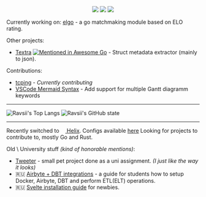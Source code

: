 <div align="center">

![](https://img.shields.io/badge/Go-00ADD8?style=for-the-badge&logo=go&logoColor=white)
![](https://img.shields.io/badge/Python-3776AB?style=for-the-badge&logo=python&logoColor=white)
![](https://img.shields.io/badge/Rust-000000?style=for-the-badge&logo=rust&logoColor=white)

</div>

Currently working on: [elgo](https://github.com/ravsii/elgo) - a go matchmaking module based on ELO rating.

Other projects:

- [Textra](https://github.com/ravsii/textra) [![Mentioned in Awesome Go](https://awesome.re/mentioned-badge.svg)](https://github.com/avelino/awesome-go) - Struct metadata extractor (mainly to json).

Contributions:

- [tcping](https://github.com/pouriyajamshidi/tcping) - _Currently contributing_
- [VSCode Mermaid Syntax](https://github.com/bpruitt-goddard/vscode-mermaid-syntax-highlight) - Add support for multiple Gantt diagramm keywords

___

![Ravsii's Top Langs](https://github-readme-stats.vercel.app/api/top-langs/?username=ravsii&theme=city_lights&size_weight=0.5&count_weight=0.5&layout=compact&bg_color=FFFFFF00&count_private=true&langs_count=6)
![Ravsii's GitHub state](https://github-readme-stats.vercel.app/api?username=ravsii&count_private=true&show_icons=true&theme=city_lights&include_all_commits=true&line_height=20&bg_color=FFFFFF00)

___

Recently switched to [<img src="https://helix-editor.com/logo.svg" style="width:12px"> Helix](https://helix-editor.com/). Configs available [here](https://github.com/ravsii/.helix)
Looking for projects to contribute to, mostly Go and Rust.

Old \ University stuff _(kind of honorable mentions)_:

- [Tweeter](https://github.com/ravsii/tweeter) - small pet project done as a uni assignment. _(I just like the way it looks)_
- 🇷🇺 [Airbyte + DBT integrations](https://github.com/ravsii/UDvIS) - a guide for students how to setup Docker, Airbyte, DBT and perform ETL(ELT) operations.
- 🇷🇺 [Svelte installation guide](https://github.com/ravsii/svelte-installation-guide-ru) for newbies.

